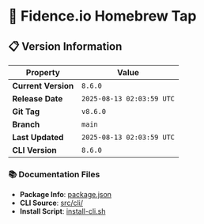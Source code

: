 # 🍺 Fidence.io Homebrew Tap

## 📋 Version Information

| Property | Value |
|----------|-------|
| **Current Version** | `8.6.0` |
| **Release Date** | `2025-08-13 02:03:59 UTC` |
| **Git Tag** | `v8.6.0` |
| **Branch** | `main` |
| **Last Updated** | `2025-08-13 02:03:59 UTC` |
| **CLI Version** | `8.6.0` |

### 📚 Documentation Files
- **Package Info**: [package.json](package.json)
- **CLI Source**: [src/cli/](src/cli/)
- **Install Script**: [install-cli.sh](install-cli.sh)



